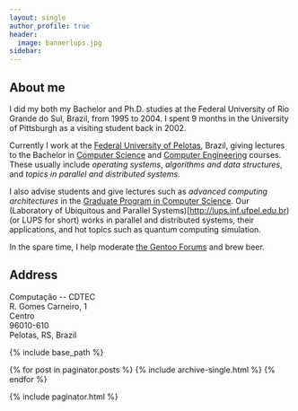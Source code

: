 ```yaml
---
layout: single
author_profile: true
header:
  image: bannerlups.jpg
sidebar:
---
```

## About me

I did my both my Bachelor and Ph.D. studies at the Federal University of Rio Grande do Sul, Brazil, from 1995 to 2004. I spent 9 months in the University of Pittsburgh as a visiting student back in 2002.

Currently I work at the [Federal University of Pelotas](http://www.ufpel.edu.br), Brazil, giving lectures to the Bachelor in [Computer Science](http://inf.ufpel.edu.br/ccomp/) and [Computer Engineering](http://inf.ufpel.edu.br/ecomp) courses. These usually include *operating systems*, *algorithms and data structures*, and *topics in parallel and distributed systems*.

I also advise students and give lectures such as *advanced computing architectures* in the [Graduate Program in Computer Science](http://computacao.cc). Our (Laboratory of Ubiquitous and Parallel Systems)[http://lups.inf.ufpel.edu.br) (or LUPS for short) works in parallel and distributed systems, their applications, and hot topics such as quantum computing simulation.  

In the spare time, I help moderate [the Gentoo Forums](http://forums.gentoo.org) and brew beer.

## Address

Computação -- CDTEC <br>
R. Gomes Carneiro, 1 <br>
Centro <br>
96010-610 <br>
Pelotas, RS, Brazil <br>


{% include base_path %}
<!--
<h3 class="archive__subtitle">{{ site.data.ui-text[site.locale].recent_posts | default: "Recent Posts" }}</h3> -->

{% for post in paginator.posts %}
  {% include archive-single.html %}
{% endfor %}

{% include paginator.html %}
